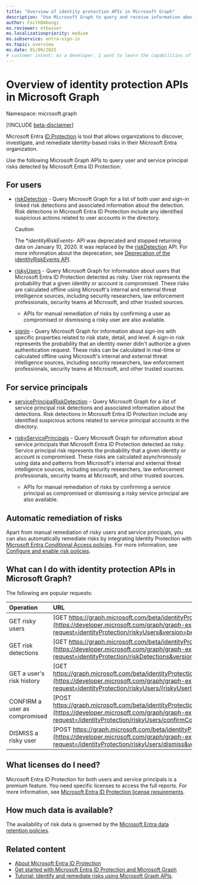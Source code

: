 ```yaml
---
title: "Overview of identity protection APIs in Microsoft Graph"
description: "Use Microsoft Graph to query and receive information about risks detected by Microsoft Entra ID Protection."
author: FaithOmbongi
ms.reviewer: etbasser
ms.localizationpriority: medium
ms.subservice: entra-sign-in
ms.topic: overview
ms.date: 01/09/2025
# customer intent: As a developer, I want to learn the capabilities of Microsoft Entra Identity Protection that are available through Microsoft Graph so I can integrate with other solutions for long-term storage and analysis.
---
```


# Overview of identity protection APIs in Microsoft Graph

Namespace: microsoft.graph

[!INCLUDE [beta-disclaimer](../../includes/beta-disclaimer.md)]

Microsoft Entra [ID Protection](/entra/id-protection/overview-identity-protection) is tool that allows organizations to discover, investigate, and remediate identity-based risks in their Microsoft Entra organization.

Use the following Microsoft Graph APIs to query user and service principal risks detected by Microsoft Entra ID Protection:

## For users

- [riskDetection](riskdetection.md) - Query Microsoft Graph for a list of both user and sign-in linked risk detections and associated information about the detection. Risk detections in Microsoft Entra ID Protection include any identified suspicious actions related to user accounts in the directory.

    >[!CAUTION]
    >The **identityRiskEvents*- API was deprecated and stopped returning data on January 10, 2020. It was replaced by the [riskDetection](riskdetection.md) API. For more information about the deprecation, see [Deprecation of the identityRiskEvents API](https://developer.microsoft.com/office/blogs/deprecatation-of-the-identityriskevents-api/).

- [riskyUsers](riskyuser.md) - Query Microsoft Graph for information about users that Microsoft Entra ID Protection detected as risky. User risk represents the probability that a given identity or account is compromised. These risks are calculated offline using Microsoft's internal and external threat intelligence sources, including security researchers, law enforcement professionals, security teams at Microsoft, and other trusted sources.

  - APIs for manual remediation of risks by confirming a user as compromised or dismissing a risky user are also available.

- [signIn](signin.md) - Query Microsoft Graph for information about sign-ins with specific properties related to risk state, detail, and level. A sign-in risk represents the probability that an identity owner didn't authorize a given authentication request. These risks can be calculated in real-time or calculated offline using Microsoft's internal and external threat intelligence sources, including security researchers, law enforcement professionals, security teams at Microsoft, and other trusted sources.

## For service principals

- [servicePrincipalRiskDetection](serviceprincipalriskdetection.md) - Query Microsoft Graph for a list of service principal risk detections and associated information about the detections. Risk detections in Microsoft Entra ID Protection include any identified suspicious actions related to service principal accounts in the directory.

- [riskyServicePrincipals](riskyserviceprincipal.md) - Query Microsoft Graph for information about service principals that Microsoft Entra ID Protection detected as risky. Service principal risk represents the probability that a given identity or account is compromised. These risks are calculated asynchronously using data and patterns from Microsoft's internal and external threat intelligence sources, including security researchers, law enforcement professionals, security teams at Microsoft, and other trusted sources.

  - APIs for manual remediation of risks by confirming a service principal as compromised or dismissing a risky service principal are also available.

## Automatic remediation of risks

Apart from manual remediation of risky users and service principals, you can also automatically remediate risks by integrating Identity Protection with [Microsoft Entra Conditional Access policies](../resources/conditionalaccesspolicy.md). For more information, see [Configure and enable risk policies](/entra/id-protection/howto-identity-protection-configure-risk-policies).

## What can I do with identity protection APIs in Microsoft Graph?

The following are popular requests:

Operation | URL
:----------|:----
GET risky users | [GET https://graph.microsoft.com/beta/identityProtection/riskyUsers](https://developer.microsoft.com/graph/graph-explorer?request=identityProtection/riskyUsers&version=beta)
GET risk detections | [GET https://graph.microsoft.com/beta/identityProtection/riskDetections](https://developer.microsoft.com/graph/graph-explorer?request=identityProtection/riskDetections&version=beta)
GET a user's risk history | [GET https://graph.microsoft.com/beta/identityProtection/riskyUsers/{riskyUserId}/history](https://developer.microsoft.com/graph/graph-explorer?request=identityProtection/riskyUsers/{riskyUserId}/history&version=beta)
CONFIRM a user as compromised | [POST https://graph.microsoft.com/beta/identityProtection/riskyUsers/confirmCompromised](https://developer.microsoft.com/graph/graph-explorer?request=/identityProtection/riskyUsers/confirmCompromised&version=beta)
DISMISS a risky user | [POST https://graph.microsoft.com/beta/identityProtection/riskyUsers/dismiss](https://developer.microsoft.com/graph/graph-explorer?request=/identityProtection/riskyUsers/dismiss&version=beta)

## What licenses do I need?

Microsoft Entra ID Protection for both users and service principals is a premium feature. You need specific licenses to access the full reports. For more information, see [Microsoft Entra ID Protection license requirements](/entra/id-protection/overview-identity-protection#license-requirements).

## How much data is available?

The availability of risk data is governed by the [Microsoft Entra data retention policies](/azure/active-directory/reports-monitoring/reference-reports-data-retention#how-long-does-azure-ad-store-the-data).


## Related content

- [About Microsoft Entra ID Protection](/entra/id-protection/overview-identity-protection)
- [Get started with Microsoft Entra ID Protection and Microsoft Graph](/entra/id-protection/howto-identity-protection-graph-api)
- [Tutorial: Identify and remediate risks using Microsoft Graph APIs](/graph/tutorial-riskdetection-api).
